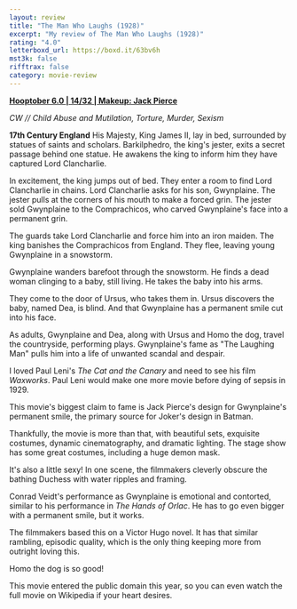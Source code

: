 ```yaml
---
layout: review
title: "The Man Who Laughs (1928)"
excerpt: "My review of The Man Who Laughs (1928)"
rating: "4.0"
letterboxd_url: https://boxd.it/63bv6h
mst3k: false
rifftrax: false
category: movie-review
---
```


<b><a href="https://boxd.it/pPVYg/detail" target="_blank" rel="noopener">Hooptober 6.0 | 14/32 | Makeup: Jack Pierce</a></b>

<i>CW // Child Abuse and Mutilation, Torture, Murder, Sexism</i>

<b>17th Century England</b>
His Majesty, King James II, lay in bed, surrounded by statues of saints and scholars. Barkilphedro, the king's jester, exits a secret passage behind one statue. He awakens the king to inform him they have captured Lord Clancharlie.

In excitement, the king jumps out of bed. They enter a room to find Lord Clancharlie in chains. Lord Clancharlie asks for his son, Gwynplaine. The jester pulls at the corners of his mouth to make a forced grin. The jester sold Gwynplaine to the Comprachicos, who carved Gwynplaine's face into a permanent grin.

The guards take Lord Clancharlie and force him into an iron maiden. The king banishes the Comprachicos from England. They flee, leaving young Gwynplaine in a snowstorm.

Gwynplaine wanders barefoot through the snowstorm. He finds a dead woman clinging to a baby, still living. He takes the baby into his arms.

They come to the door of Ursus, who takes them in. Ursus discovers the baby, named Dea, is blind. And that Gwynplaine has a permanent smile cut into his face.

As adults, Gwynplaine and Dea, along with Ursus and Homo the dog, travel the countryside, performing plays. Gwynplaine's fame as "The Laughing Man" pulls him into a life of unwanted scandal and despair.

I loved Paul Leni's <i>The Cat and the Canary</i> and need to see his film <i>Waxworks</i>. Paul Leni would make one more movie before dying of sepsis in 1929.

This movie's biggest claim to fame is Jack Pierce's design for Gwynplaine's permanent smile, the primary source for Joker's design in Batman.

Thankfully, the movie is more than that, with beautiful sets, exquisite costumes, dynamic cinematography, and dramatic lighting. The stage show has some great costumes, including a huge demon mask.

It's also a little sexy! In one scene, the filmmakers cleverly obscure the bathing Duchess with water ripples and framing.

Conrad Veidt's performance as Gwynplaine is emotional and contorted, similar to his performance in <i>The Hands of Orlac</i>. He has to go even bigger with a permanent smile, but it works.

The filmmakers based this on a Victor Hugo novel. It has that similar rambling, episodic quality, which is the only thing keeping more from outright loving this.

Homo the dog is so good!

This movie entered the public domain this year, so you can even watch the full movie on Wikipedia if your heart desires.
